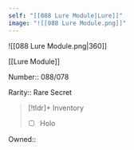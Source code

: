 ```yaml
---
self: "[[088 Lure Module|Lure]]"
image: "![[088 Lure Module.png]]"
---
```


![[088 Lure Module.png|360]]

[[Lure Module]]

Number:: 088/078

Rarity:: Rare Secret

> [!tldr]+ Inventory
> - [ ] Holo

Owned:: 

